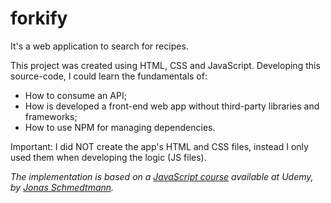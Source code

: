 # forkify

It's a web application to search for recipes.

This project was created using HTML, CSS and JavaScript.
Developing this source-code, I could learn the fundamentals of:
- How to consume an API;
- How is developed a front-end web app without third-party libraries and frameworks;
- How to use NPM for managing dependencies.

Important: I did NOT create the app's HTML and CSS files, instead I only used them when developing the logic (JS files).

_The implementation is based on a [JavaScript course](https://www.udemy.com/course/the-complete-javascript-course/) available at Udemy, by [Jonas Schmedtmann](https://github.com/jonasschmedtmann)._
